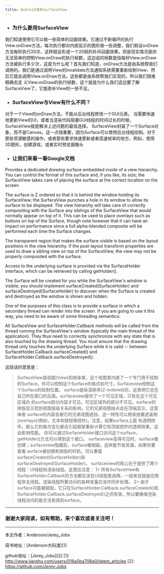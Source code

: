 ```yaml
---
title: Android浅析SurfaceView
---
```



 - ### 为什么要用SurfaceView
我们知道使用它可以做一些简单的动画效果。它通过不断循环的执行View.onDraw方法，每次执行都对内部显示的图形做一些调整，我们假设onDraw方法每秒执行20次，这样就会形成一个20帧的补间动画效果。但是现实情况是你无法简单的控制View.onDraw的执行帧数，这边说的帧数是指每秒View.onDraw方法被执行多少次，这是为什么呢？首先我们知道，onDraw方法是由系统帮我们调用的，我们是通过调用View的invalidate方法通知系统需要重新绘制View，然后它就会调用View.onDraw方法。这些都是由系统帮我们实现的，所以我们很难精确去定 义View.onDraw的执行帧数，这个就是为什么我们这边要了解SurfaceView了，它能弥补View的一些不足。

 - ### SurfaceView与View有什么不同？
对于一个View的onDraw方法，不能从后台线程修改一个GUI元素。
当需要快速地更新View的UI，或者当渲染代码阻塞GUI线程的时间过长的时候，SurfaceView就是解决上述问题的最佳选择。 SurfaceView封装了一个Surface对象，而不是Canvas。这一点很重要，因为Surface可以使用后台线程绘制。对于那些资源敏感的操作，或者那些要求快速更新或者高速帧率的地方，例如，使用3D图形，创建游戏，或者实时预览摄像头

 - ### 让我们来看一看Google文档
 Provides a dedicated drawing surface embedded inside of a view hierarchy. You can control the format of this surface and, if you like, its size; the SurfaceView takes care of placing the surface at the correct location on the screen

The surface is Z ordered so that it is behind the window holding its SurfaceView; the SurfaceView punches a hole in its window to allow its surface to be displayed. The view hierarchy will take care of correctly compositing with the Surface any siblings of the SurfaceView that would normally appear on top of it. This can be used to place overlays such as buttons on top of the Surface, though note however that it can have an impact on performance since a full alpha-blended composite will be performed each time the Surface changes.

The transparent region that makes the surface visible is based on the layout positions in the view hierarchy. If the post-layout transform properties are used to draw a sibling view on top of the SurfaceView, the view may not be properly composited with the surface.

Access to the underlying surface is provided via the SurfaceHolder interface, which can be retrieved by calling getHolder().

The Surface will be created for you while the SurfaceView's window is visible; you should implement surfaceCreated(SurfaceHolder) and surfaceDestroyed(SurfaceHolder) to discover when the Surface is created and destroyed as the window is shown and hidden.

One of the purposes of this class is to provide a surface in which a secondary thread can render into the screen. If you are going to use it this way, you need to be aware of some threading semantics:

All SurfaceView and SurfaceHolder.Callback methods will be called from the thread running the SurfaceView's window (typically the main thread of the application). They thus need to correctly synchronize with any state that is also touched by the drawing thread.
You must ensure that the drawing thread only touches the underlying Surface while it is valid -- between SurfaceHolder.Callback.surfaceCreated() and SurfaceHolder.Callback.surfaceDestroyed().

这段话的意思是：

> SurfaceView是视图(View)的继承类，这个视图里内嵌了一个专门用于绘制的Surface。你可以控制这个Surface的格式和尺寸。Surfaceview控制这个Surface的绘制位置。 
        surface是纵深排序(Z-ordered)的，这表明它总在自己所在窗口的后面。surfaceview提供了一个可见区域，只有在这个可见区域内 的surface部分内容才可见，可见区域外的部分不可见。surface的排版显示受到视图层级关系的影响，它的兄弟视图结点会在顶端显示。这意味者 surface的内容会被它的兄弟视图遮挡，这一特性可以用来放置遮盖物(overlays)(例如，文本和按钮等控件)。注意，如果surface上面 有透明控件，那么它的每次变化都会引起框架重新计算它和顶层控件的透明效果，这会影响性能。 
        你可以通过SurfaceHolder接口访问这个surface，getHolder()方法可以得到这个接口。
        surfaceview变得可见时，surface被创建；surfaceview隐藏前，surface被销毁。这样能节省资源。如果你要查看 surface被创建和销毁的时机，可以重载surfaceCreated(SurfaceHolder)和 surfaceDestroyed(SurfaceHolder)。
        surfaceview的核心在于提供了两个线程：UI线程和渲染线程。这里应注意：
        1> 所有SurfaceView和SurfaceHolder.Callback的方法都应该在UI线程里调用，一般来说就是应用程序主线程。渲染线程所要访问的各种变量应该作同步处理。 
        2> 由于surface可能被销毁，它只在SurfaceHolder.Callback.surfaceCreated()和 SurfaceHolder.Callback.surfaceDestroyed()之间有效，所以要确保渲染线程访问的是合法有效的surface。

 ----------
 ### 谢谢大家阅读，如有帮助，来个喜欢或者关注吧！

 ----------
 本文作者：Anderson/Jerey_Jobs

 简书地址：[Anderson大码渣][1]

 github地址：[Jerey_Jobs][2]
  [1]: http://www.jianshu.com/users/016a5ba708a0/latest_articles
  [2]: https://github.com/Jerey-Jobs
